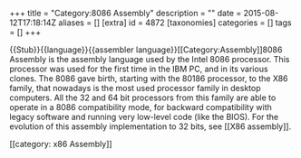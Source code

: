 +++
title = "Category:8086 Assembly"
description = ""
date = 2015-08-12T17:18:14Z
aliases = []
[extra]
id = 4872
[taxonomies]
categories = []
tags = []
+++

{{Stub}}{{language}}{{assembler language}}[[Category:Assembly]]8086 Assembly is the assembly language used by the Intel 8086 processor. This processor was used for the first time in the IBM PC, and in its various clones. The 8086 gave birth, starting with the 80186 processor, to the X86 family, that nowadays is the most used processor family in desktop computers. All the 32 and 64 bit processors from this family are able to operate in a 8086 compatibility mode, for backward compatibility with legacy software and running very low-level code (like the BIOS). For the evolution of this assembly implementation to 32 bits, see [[X86 assembly]].

[[category: x86 Assembly]]
